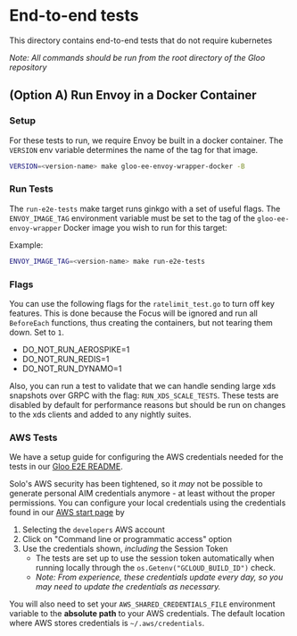 # End-to-end tests
This directory contains end-to-end tests that do not require kubernetes

*Note: All commands should be run from the root directory of the Gloo repository*

## (Option A) Run Envoy in a Docker Container
### Setup
For these tests to run, we require Envoy be built in a docker container. The `VERSION` env variable determines the name of the tag for that image.

```bash
VERSION=<version-name> make gloo-ee-envoy-wrapper-docker -B
```

### Run Tests
The `run-e2e-tests` make target runs ginkgo with a set of useful flags. The `ENVOY_IMAGE_TAG` environment variable must be set to the tag of the `gloo-ee-envoy-wrapper` Docker image you wish to run for this target:


Example:
```bash
ENVOY_IMAGE_TAG=<version-name> make run-e2e-tests
```

### Flags
You can use the following flags for the `ratelimit_test.go` to turn off key features.  This is done because the Focus will be ignored and run all `BeforeEach` functions, thus creating the containers, but not tearing them down. Set to `1`.
- DO_NOT_RUN_AEROSPIKE=1
- DO_NOT_RUN_REDIS=1
- DO_NOT_RUN_DYNAMO=1

Also, you can run a test to validate that we can handle sending large xds snapshots over GRPC with the flag: `RUN_XDS_SCALE_TESTS`. 
These tests are disabled by default for performance reasons but should be run on changes to the xds clients and added to any 
nightly suites. 

### AWS Tests
We have a setup guide for configuring the AWS credentials needed for the tests in our [Gloo E2E README](https://github.com/solo-io/gloo/blob/main/test/e2e/README.md).

Solo's AWS security has been tightened, so it _may_ not be possible to generate personal AIM credentials anymore - at least without the proper permissions. 
You can configure your local credentials using the credentials found in our [AWS start page](https://soloio.awsapps.com/start#/) by
1. Selecting the `developers` AWS account
2. Click on "Command line or programmatic access" option
3. Use the credentials shown, _including_ the Session Token
    - The tests are set up to use the session token automatically when running locally through the `os.Getenv("GCLOUD_BUILD_ID")` check.
    - _Note: From experience, these credentials update every day, so you may need to update the credentials as necessary._

You will also need to set your `AWS_SHARED_CREDENTIALS_FILE` environment variable to the **absolute path** to your AWS credentials. 
The default location where AWS stores credentials is `~/.aws/credentials`.
